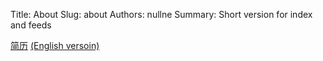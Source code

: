 Title: About 
Slug: about 
Authors: nullne 
Summary: Short version for index and feeds

[简历]({filename}/million/resume-ch.pdf)
[(English versoin)]({filename}/million/resume-en.pdf)
